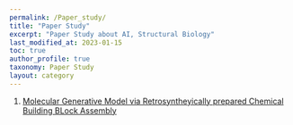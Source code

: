 ```yaml
---
permalink: /Paper_study/
title: "Paper Study"
excerpt: "Paper Study about AI, Structural Biology"
last_modified_at: 2023-01-15
toc: true
author_profile: true
taxonomy: Paper Study
layout: category
---
```


1. [Molecular Generative Model via Retrosyntheyically prepared Chemical Building BLock Assembly](https://jasonkim8652.github.io/paperstudy/BBAR/)